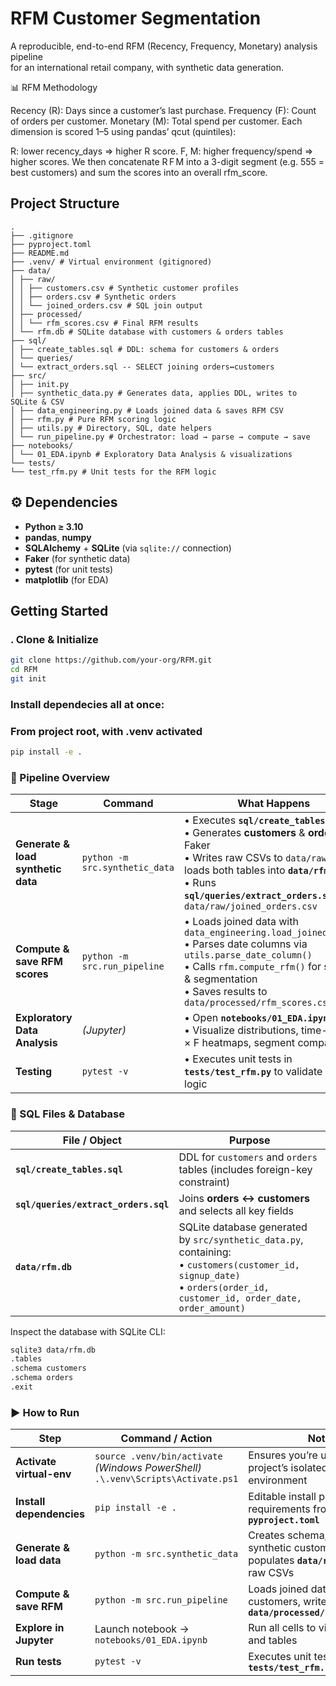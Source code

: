 # RFM Customer Segmentation

A reproducible, end-to-end RFM (Recency, Frequency, Monetary) analysis pipeline  
for an international retail company, with synthetic data generation.

📊 RFM Methodology

Recency (R): Days since a customer’s last purchase.
Frequency (F): Count of orders per customer.
Monetary (M): Total spend per customer.
Each dimension is scored 1–5 using pandas’ qcut (quintiles):

R: lower recency_days ⇒ higher R score.
F, M: higher frequency/spend ⇒ higher scores.
We then concatenate R F M into a 3-digit segment (e.g. 555 = best customers) and sum the scores into an overall rfm_score.

## Project Structure

    .
    ├── .gitignore
    ├── pyproject.toml
    ├── README.md
    ├── .venv/ # Virtual environment (gitignored)
    ├── data/
    │ ├── raw/
    │ │ ├── customers.csv # Synthetic customer profiles
    │ │ ├── orders.csv # Synthetic orders
    │ │ └── joined_orders.csv # SQL join output
    │ ├── processed/
    │ │ └── rfm_scores.csv # Final RFM results
    │ └── rfm.db # SQLite database with customers & orders tables
    ├── sql/
    │ ├── create_tables.sql # DDL: schema for customers & orders
    │ └── queries/
    │ └── extract_orders.sql -- SELECT joining orders↔customers
    ├── src/
    │ ├── init.py
    │ ├── synthetic_data.py # Generates data, applies DDL, writes to SQLite & CSV
    │ ├── data_engineering.py # Loads joined data & saves RFM CSV
    │ ├── rfm.py # Pure RFM scoring logic
    │ ├── utils.py # Directory, SQL, date helpers
    │ └── run_pipeline.py # Orchestrator: load → parse → compute → save
    ├── notebooks/
    │ └── 01_EDA.ipynb # Exploratory Data Analysis & visualizations
    └── tests/
    └── test_rfm.py # Unit tests for the RFM logic

## ⚙️ Dependencies

- **Python ≥ 3.10**  
- **pandas**, **numpy**  
- **SQLAlchemy** + **SQLite** (via `sqlite://` connection)  
- **Faker** (for synthetic data)  
- **pytest** (for unit tests)  
- **matplotlib** (for EDA)  

## Getting Started
### . Clone & Initialize
```bash
git clone https://github.com/your-org/RFM.git
cd RFM
git init
```

### Install dependecies all at once:
### From project root, with .venv activated
```bash
pip install -e .
```
### 🔄 Pipeline Overview

| Stage | Command | What Happens |
|-------|---------|--------------|
| **Generate & load synthetic data** | `python -m src.synthetic_data` | • Executes **`sql/create_tables.sql`**<br>• Generates **customers** & **orders** via Faker<br>• Writes raw CSVs to `data/raw/` **and** loads both tables into **`data/rfm.db`**<br>• Runs **`sql/queries/extract_orders.sql`** → `data/raw/joined_orders.csv` |
| **Compute & save RFM scores** | `python -m src.run_pipeline` | • Loads joined data with `data_engineering.load_joined_data()`<br>• Parses date columns via `utils.parse_date_column()`<br>• Calls `rfm.compute_rfm()` for scoring & segmentation<br>• Saves results to `data/processed/rfm_scores.csv` |
| **Exploratory Data Analysis** | *(Jupyter)* | • Open **`notebooks/01_EDA.ipynb`**<br>• Visualize distributions, time-lags, R × F heatmaps, segment comparisons |
| **Testing** | `pytest -v` | • Executes unit tests in **`tests/test_rfm.py`** to validate RFM logic |

### 💾 SQL Files & Database

| File / Object | Purpose |
|---------------|---------|
| **`sql/create_tables.sql`** | DDL for `customers` and `orders` tables (includes foreign-key constraint) |
| **`sql/queries/extract_orders.sql`** | Joins **orders ↔ customers** and selects all key fields |
| **`data/rfm.db`** | SQLite database generated by `src/synthetic_data.py`, containing:<br>• `customers(customer_id, signup_date)`<br>• `orders(order_id, customer_id, order_date, order_amount)` |

Inspect the database with SQLite CLI:

```bash
sqlite3 data/rfm.db
.tables
.schema customers
.schema orders
.exit
```
### ▶️ How to Run

| Step | Command / Action | Notes |
|------|------------------|-------|
| **Activate virtual-env** | `source .venv/bin/activate` <br>*(Windows PowerShell)* `.\.venv\Scripts\Activate.ps1` | Ensures you’re using the project’s isolated Python environment |
| **Install dependencies** | `pip install -e .` | Editable install picks up all requirements from **`pyproject.toml`** |
| **Generate & load data** | `python -m src.synthetic_data` | Creates schema, generates synthetic customers & orders, populates **`data/rfm.db`**, exports raw CSVs |
| **Compute & save RFM** | `python -m src.run_pipeline` | Loads joined data, scores customers, writes **`data/processed/rfm_scores.csv`** |
| **Explore in Jupyter** | Launch notebook → `notebooks/01_EDA.ipynb` | Run all cells to view EDA plots and tables |
| **Run tests** | `pytest -v` | Executes unit tests in **`tests/test_rfm.py`** |